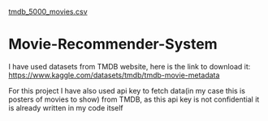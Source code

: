 [tmdb_5000_movies.csv](https://github.com/DebosmitaMukherjee/Movie-Recommender-System/files/8693535/tmdb_5000_movies.csv)
# Movie-Recommender-System
I have used datasets from TMDB website, here is the link to download it:
https://www.kaggle.com/datasets/tmdb/tmdb-movie-metadata

For this project I have also used api key to fetch data(in my case this is posters of movies to show) from TMDB, as this api key is not confidential it is already written in my code itself
